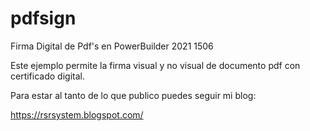 # pdfsign
Firma Digital de Pdf's en PowerBuilder 2021 1506

Este ejemplo permite la firma visual y no visual de documento pdf con certificado digital.

Para estar al tanto de lo que publico puedes seguir mi blog:

https://rsrsystem.blogspot.com/
